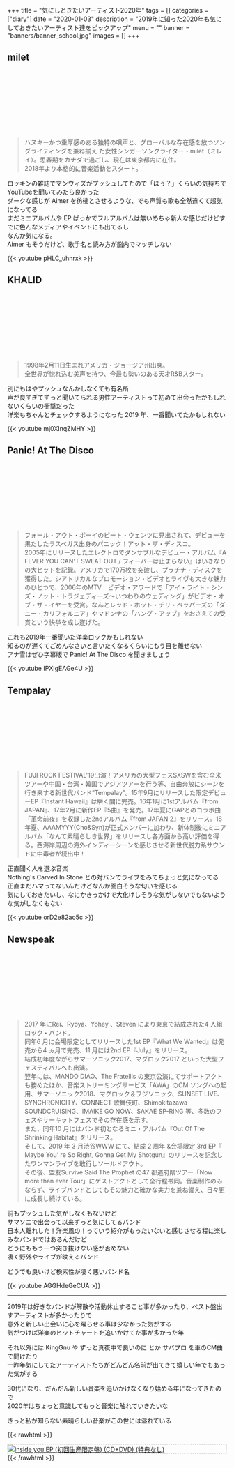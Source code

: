 +++
title = "気にしときたいアーティスト2020年"
tags = []
categories = ["diary"]
date = "2020-01-03"
description = "2019年に知った2020年も気にしておきたいアーティスト達をピックアップ"
menu = ""
banner = "banners/banner_school.jpg"
images = []
+++

<!--more-->

## milet
<div class="iframely-embed"><div class="iframely-responsive" style="height: 140px; padding-bottom: 0;"><a href="https://www.milet.jp/" data-iframely-url="//cdn.iframe.ly/9enM2FN?iframe=card-small"></a></div></div><script async src="//cdn.iframe.ly/embed.js" charset="utf-8"></script>  

> ハスキーかつ重厚感のある独特の唄声と、グローバルな存在感を放つソングライティングを兼ね揃え た女性シンガーソングライター・milet（ミレイ）。思春期をカナダで過ごし、現在は東京都内に在住。  
> 2018年より本格的に音楽活動をスタート。  

ロッキンの雑誌でマンウィズがプッシュしてたので「ほぅ？」くらいの気持ちでYouTubeを聞いてみたら良かった  
ダークな感じが Aimer を彷彿とさせるような、でも声質も歌も全然違くて超気になってる  
まだミニアルバムや EP ばっかでフルアルバムは無いめちゃ新人な感じだけどすでに色んなメディアやイベントにも出てるし  
なんか気になる。  
Aimer もそうだけど、歌手名と読み方が脳内でマッチしない  

{{< youtube pHLC_uhnrxk >}}

## KHALID
<div class="iframely-embed"><div class="iframely-responsive" style="height: 140px; padding-bottom: 0;"><a href="https://www.sonymusic.co.jp/artist/khalid/" data-iframely-url="//cdn.iframe.ly/OULzq4x?iframe=card-small"></a></div></div><script async src="//cdn.iframe.ly/embed.js" charset="utf-8"></script>  

> 1998年2月11日生まれアメリカ・ジョージア州出身。  
> 全世界が惚れ込む美声を持つ、今最も勢いのある天才R&Bスター。  

別にもはやプッシュなんかしなくても有名所  
声が良すぎてずっと聞いてられる男性アーティストって初めて出会ったかもしれないくらいの衝撃だった  
洋楽もちゃんとチェックするようになった 2019 年、一番聞いてたかもしれない  

{{< youtube mj0XInqZMHY >}}

## Panic! At The Disco
<div class="iframely-embed"><div class="iframely-responsive" style="height: 140px; padding-bottom: 0;"><a href="https://wmg.jp/PanicAtTheDisco/" data-iframely-url="//cdn.iframe.ly/rnw4amX?iframe=card-small"></a></div></div><script async src="//cdn.iframe.ly/embed.js" charset="utf-8"></script>  

> フォール・アウト・ボーイのピート・ウェンツに見出されて、デビューを果たしたラスベガス出身のパニック！アット・ザ・ディスコ。  
> 2005年にリリースしたエレクトロでダンサブルなデビュー・アルバム『A FEVER YOU CAN'T SWEAT OUT / フィーバーは止まらない』はいきなりの大ヒットを記録。アメリカで170万枚を突破し、プラチナ・ディスクを獲得した。シアトリカルなプロモーション・ビデオとライヴも大きな魅力のひとつで、2006年のMTV　ビデオ・アワードで「アイ・ライト・シンズ・ノット・トラジェディーズ～いつわりのウェディング」がビデオ・オブ・ザ・イヤーを受賞。なんとレッド・ホット・チリ・ペッパーズの「ダニー・カリフォルニア」やマドンナの「ハング・アップ」をおさえての受賞という快挙を成し遂げた。  

これも2019年一番聞いた洋楽ロックかもしれない  
知るのが遅くてごめんなさいと言いたくなるくらいにもう目を離せない  
アナ雪はぜひ字幕版で Panic! At The Disco を聞きましょう  

{{< youtube IPXIgEAGe4U >}}

## Tempalay
<div class="iframely-embed"><div class="iframely-responsive" style="height: 140px; padding-bottom: 0;"><a href="https://tempalay.jp/" data-iframely-url="//cdn.iframe.ly/6Cjrv0L?iframe=card-small"></a></div></div><script async src="//cdn.iframe.ly/embed.js" charset="utf-8"></script>

> FUJI ROCK FESTIVAL'19出演！アメリカの大型フェスSXSWを含む全米ツアーや中国・台湾・韓国でアジアツアーを行う等、自由奔放にシーンを行き来する新世代バンド”Tempalay”。15年9月にリリースした限定デビューEP『Instant Hawaii』は瞬く間に完売。16年1月に1stアルバム『from JAPAN』、17年2月に新作EP『5曲』を発売。17年夏にGAPとのコラボ曲「革命前夜」を収録した2ndアルバム『from JAPAN 2』をリリース。18年夏、AAAMYYY(Cho&Syn)が正式メンバーに加わり、新体制後にミニアルバム「なんて素晴らしき世界」をリリースし各方面から高い評価を得る。西海岸周辺の海外インディーシーンを感じさせる新世代脱力系サウンドに中毒者が続出中！  

正直聞く人を選ぶ音楽  
Nothing's Carved In Stone との対バンでライブをみてちょっと気になってる  
正直まだハマってないんだけどなんか面白そうな匂いを感じる  
気にしておきたいし、なにかきっかけで大化けしそうな気がしないでもないような気がしなくもない  

{{< youtube orD2e82ao5c >}}

## Newspeak
<div class="iframely-embed"><div class="iframely-responsive" style="height: 140px; padding-bottom: 0;"><a href="https://newspeak.jp/" data-iframely-url="//cdn.iframe.ly/cj8gw00?iframe=card-small"></a></div></div><script async src="//cdn.iframe.ly/embed.js" charset="utf-8"></script>  

> 2017 年にRei、Ryoya、Yohey 、Steven により東京で結成された4 人組ロック・バンド。  
> 同年6 月に会場限定としてリリースした1st EP『What We Wanted』は発売から4 ヵ月で完売、11 月には2nd EP『July』をリリース。  
> 結成初年度ながらサマーソニック2017、マグロック2017 といった大型フェスティバルへも出演。  
> 翌年には、MANDO DIAO、The Fratellis の東京公演にてサポートアクトも務めたほか、音楽ストリーミングサービス「AWA」のCM ソングへの起用、サマーソニック2018、マグロック＆フジソニック、SUNSET LIVE、SYNCHRONICITY、CONNECT 歌舞伎町、Shimokitazawa SOUNDCRUISING、IMAIKE GO NOW、SAKAE SP-RING 等、多数のフェスやサーキットフェスでその存在感を示す。  
> また、同年10 月にはバンド初となるミニ・アルバム『Out Of The Shrinking Habitat』をリリース。  
> そして、2019 年 3 月渋谷WWW にて、結成 2 周年 &会場限定 3rd EP『 Maybe Youʼ re So Right, Gonna Get My Shotgun』のリリースを記念したワンマンライブを敢行しソールドアウト。  
> その後、盟友Survive Said The Prophet の47 都道府県ツアー「Now more than ever Tour」にゲストアクトとして全行程帯同。音楽制作のみならず、ライブバンドとしてもその魅力と確かな実力を兼ね備え、日々更に成長し続けている。  

前もプッシュした気がしなくもないけど  
サマソニで出会って以来ずっと気にしてるバンド  
日本人離れした！洋楽風の！っていう紹介がもったいないと感じさせる程に楽しみなバンドではあるんだけど  
どうにももう一つ突き抜けない感が否めない  
凄く野外やライブが映えるバンド  

どうでも良いけど検索性が凄く悪いバンド名  

{{< youtube AGGHdeGeCUA >}}

---
2019年は好きなバンドが解散や活動休止すること事が多かったり、ベスト盤出すアーティストが多かったりで  
意外と新しい出会いに心を躍らせる事は少なかった気がする  
気がつけば洋楽のヒットチャートを追いかけてた事が多かった年  

それ以外には KingGnu や ずっと真夜中で良いのに とか サバプロ を車のCM曲で聞けたり  
一昨年気にしてたアーティストたちがどんどん名前が出てきて嬉しい年でもあった気がする  

30代になり、だんだん新しい音楽を追いかけなくなり始める年になってきたので  
2020年はちょっと意識してもっと音楽に触れていきたいな  

きっと私が知らない素晴らしい音楽がこの世には溢れている  

{{< rawhtml >}}
<div style="border: dashed 1px #ccc;">
<a href="http://www.amazon.co.jp/exec/obidos/ASIN/B07MLYVPDZ/sinokyoufu-22/ref=nosim/" name="amazletlink" target="_blank"><img src="https://images-fe.ssl-images-amazon.com/images/I/410XoWTRbKL._SL160_.jpg" alt="inside you EP (初回生産限定盤) (CD+DVD) (特典なし)" style="border: none;" /></a>
</div>
{{< /rawhtml >}}